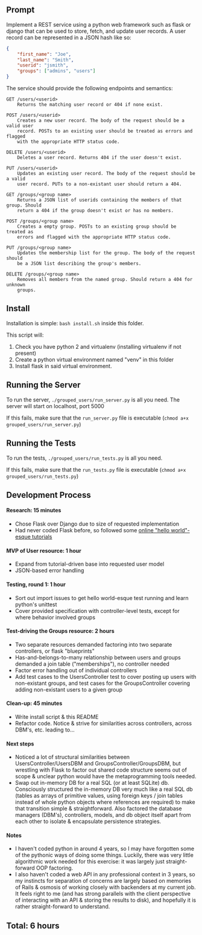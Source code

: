 Prompt
---

Implement a REST service using a python web framework such as flask or django that can be used to store, fetch, and update user records. A user record can be represented in a JSON hash like so:

```json
{
    "first_name": "Joe",
    "last_name": "Smith",
    "userid": "jsmith",
    "groups": ["admins", "users"]
}
```

The service should provide the following endpoints and semantics:

```
GET /users/<userid>
    Returns the matching user record or 404 if none exist.
```

```
POST /users/<userid>
    Creates a new user record. The body of the request should be a valid user
    record. POSTs to an existing user should be treated as errors and flagged
    with the appropriate HTTP status code.
```

```
DELETE /users/<userid>
    Deletes a user record. Returns 404 if the user doesn't exist.
```

```
PUT /users/<userid>
    Updates an existing user record. The body of the request should be a valid
    user record. PUTs to a non-existant user should return a 404.
```

```
GET /groups/<group name>
    Returns a JSON list of userids containing the members of that group. Should
    return a 404 if the group doesn't exist or has no members.
```

```
POST /groups/<group name>
    Creates a empty group. POSTs to an existing group should be treated as
    errors and flagged with the appropriate HTTP status code.
```

```
PUT /groups/<group name>
    Updates the membership list for the group. The body of the request should 
    be a JSON list describing the group's members.
```

```
DELETE /groups/<group name>
    Removes all members from the named group. Should return a 404 for unknown 
    groups.
```


Install
---

Installation is simple: `bash install.sh` inside this folder.

This script will:

1. Check you have python 2 and virtualenv (installing virtualenv if not present)
2. Create a python virtual environment named "venv" in this folder
3. Install flask in said virtual environment.


Running the Server
---

To run the server, `./grouped_users/run_server.py` is all you need. The server will start on localhost, port 5000

If this fails, make sure that the `run_server.py` file is executable (`chmod a+x grouped_users/run_server.py`)


Running the Tests
---

To run the tests, `./grouped_users/run_tests.py` is all you need.

If this fails, make sure that the `run_tests.py` file is executable (`chmod a+x grouped_users/run_tests.py`)


Development Process
---

#### Research: 15 minutes
* Chose Flask over Django due to size of requested implementation
* Had never coded Flask before, so followed some [online "hello world"-esque tutorials](http://blog.miguelgrinberg.com/post/designing-a-restful-api-with-python-and-flask)

#### MVP of User resource: 1 hour
* Expand from tutorial-driven base into requested user model
* JSON-based error handling

#### Testing, round 1: 1 hour
* Sort out import issues to get hello world-esque test running and learn python's unittest
* Cover provided specification with controller-level tests, except for where behavior involved groups

#### Test-driving the Groups resource: 2 hours
* Two separate resources demanded factoring into two separate controllers, or flask "blueprints"
* Has-and-belongs-to-many relationship between users and groups demanded a join table ("memberships"), no controller needed
* Factor error handling out of individual controllers
* Add test cases to the UsersController test to cover posting up users with non-existant groups, and test cases for the GroupsController covering adding non-existant users to a given group

#### Clean-up: 45 minutes
* Write install script & this README
* Refactor code. Notice & strive for similarities across controllers, across DBM's, etc. leading to...

#### Next steps
* Noticed a lot of structural similarities between UsersController/UsersDBM and GroupsController/GroupsDBM, but wrestling with Flask to factor out shared code structure seems out of scope & unclear python would have the metaprogramming tools needed.
* Swap out in-memory DB for a real SQL (or at least SQLite) db. Consciously structured the in-memory DB very much like a real SQL db (tables as arrays of primitive values, using foreign keys / join tables instead of whole python objects where references are required) to make that transition simple & straightforward. Also factored the database managers (DBM's), controllers, models, and db object itself apart from each other to isolate & encapsulate persistence strategies.

#### Notes
* I haven't coded python in around 4 years, so I may have forgotten some of the pythonic ways of doing some things. Luckily, there was very little algorithmic work needed for this exercise: it was largely just straight-forward OOP factoring.
* I also haven't coded a web API in any professional context in 3 years, so my instincts for separation of concerns are largely based on memories of Rails & osmosis of working closely with backenders at my current job. It feels right to me (and has strong parallels with the client perspective of interacting with an API & storing the results to disk), and hopefully it is rather straight-forward to understand.

## Total: 6 hours